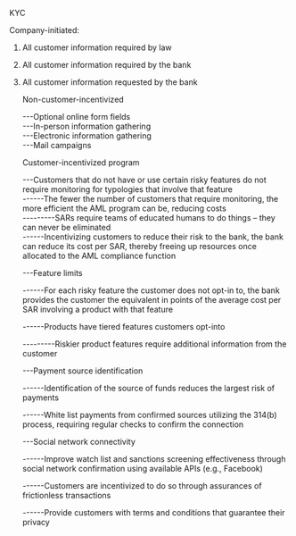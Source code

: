 KYC

Company-initiated:
1. All customer information required by law
2. All customer information required by the bank
3. All customer information requested by the bank

   Non-customer-incentivized
   
   ---Optional online form fields  
   ---In-person information gathering  
   ---Electronic information gathering  
   ---Mail campaigns  

   Customer-incentivized program
   
   ---Customers that do not have or use certain risky features do not require monitoring for typologies that involve that feature  
   ------The fewer the number of customers that require monitoring, the more efficient the AML program can be, reducing costs  
   ---------SARs require teams of educated humans to do things – they can never be eliminated  
   ------Incentivizing customers to reduce their risk to the bank, the bank can reduce its cost per SAR, thereby freeing up resources once allocated to the AML compliance function  

   ---Feature limits  

   
   ------For each risky feature the customer does not opt-in to, the bank provides the customer the equivalent in points of the average cost per SAR involving a product with that feature  

   
   ------Products have tiered features customers opt-into  

   
   ---------Riskier product features require additional information from the customer  
   
   ---Payment source identification  

   
   ------Identification of the source of funds reduces the largest risk of payments  

   
   ------White list payments from confirmed sources utilizing the 314(b) process, requiring regular checks to confirm the connection  
   
   ---Social network connectivity  

   
   ------Improve watch list and sanctions screening effectiveness through social network confirmation using available APIs (e.g., Facebook)  

   
   ------Customers are incentivized to do so through assurances of frictionless transactions

   
   ------Provide customers with terms and conditions that guarantee their privacy
